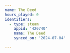```yaml
---
name: The Deed
hours_played: 0
identifiers:
  - type: steam
    appid: '420740'
    name: The Deed
    synced_on: '2024-07-04'

---
```

